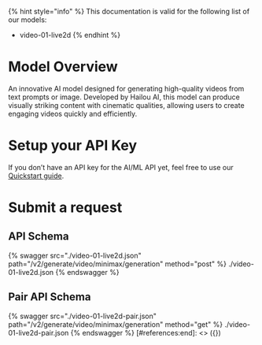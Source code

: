 [#references:start]: <> ({ "template": "openapi" })
{% hint style="info" %}
This documentation is valid for the following list of our models:
* video-01-live2d
{% endhint %}

# Model Overview
An innovative AI model designed for generating high-quality videos from text prompts or image. Developed by Hailou AI, this model can produce visually striking content with cinematic qualities, allowing users to create engaging videos quickly and efficiently.

# Setup your API Key
If you don’t have an API key for the AI/ML API yet, feel free to use our [Quickstart guide](https://docs.aimlapi.com/quickstart/setting-up).

# Submit a request
## API Schema
{% swagger src="./video-01-live2d.json" path="/v2/generate/video/minimax/generation" method="post" %}
./video-01-live2d.json
{% endswagger %}

## Pair API Schema
{% swagger src="./video-01-live2d-pair.json" path="/v2/generate/video/minimax/generation" method="get" %}
./video-01-live2d-pair.json
{% endswagger %}
[#references:end]: <> ({})